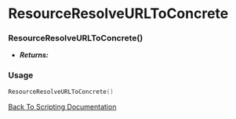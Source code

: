 # ResourceResolveURLToConcrete

### ResourceResolveURLToConcrete()
- ***Returns:*** 

### Usage

```Lua
ResourceResolveURLToConcrete()
```


[Back To Scripting Documentation](../README.md)
